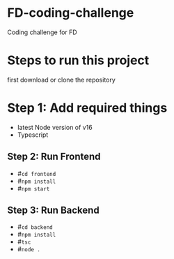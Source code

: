 # FD-coding-challenge
Coding challenge for FD

# Steps to run this project
first download or clone the repository

# Step 1: Add required things

- latest Node version of v16
- Typescript

## Step 2:  Run Frontend

- #`cd frontend`
- #`npm install`
- #`npm start`

## Step 3:  Run Backend
- #`cd backend`
- #`npm install`
- #`tsc`
- #`node .`
